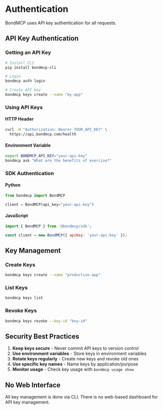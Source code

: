 # Authentication

BondMCP uses API key authentication for all requests.

## API Key Authentication

### Getting an API Key
```bash
# Install CLI
pip install bondmcp-cli

# Login
bondmcp auth login

# Create API key
bondmcp keys create --name "my-app"
```

### Using API Keys

#### HTTP Header
```bash
curl -H "Authorization: Bearer YOUR_API_KEY" \
  https://api.bondmcp.com/health
```

#### Environment Variable
```bash
export BONDMCP_API_KEY="your-api-key"
bondmcp ask "What are the benefits of exercise?"
```

### SDK Authentication

#### Python
```python
from bondmcp import BondMCP

client = BondMCP(api_key="your-api-key")
```

#### JavaScript
```javascript
import { BondMCP } from '@bondmcp/sdk';

const client = new BondMCP({ apiKey: 'your-api-key' });
```

## Key Management

### Create Keys
```bash
bondmcp keys create --name "production-app"
```

### List Keys
```bash
bondmcp keys list
```

### Revoke Keys
```bash
bondmcp keys revoke --key-id "key-id"
```

## Security Best Practices

1. **Keep keys secure** - Never commit API keys to version control
2. **Use environment variables** - Store keys in environment variables
3. **Rotate keys regularly** - Create new keys and revoke old ones
4. **Use specific key names** - Name keys by application/purpose
5. **Monitor usage** - Check key usage with `bondmcp usage show`

## No Web Interface

All key management is done via CLI. There is no web-based dashboard for API key management.

